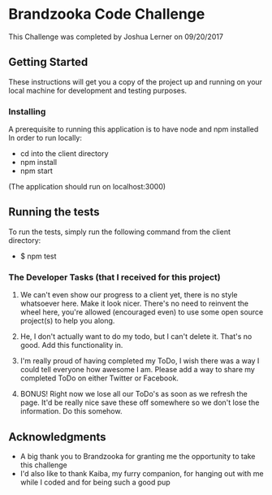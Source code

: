 # Brandzooka Code Challenge

This Challenge was completed by Joshua Lerner on 09/20/2017

## Getting Started

These instructions will get you a copy of the project up and running on your local machine for development and testing purposes.

### Installing

A prerequisite to running this application is to have node and npm installed
In order to run locally:
   - cd into the client directory
   - npm install
   - npm start

(The application should run on localhost:3000)

## Running the tests

To run the tests, simply run the following command from the client directory:
   - $ npm test

### The Developer Tasks (that I received for this project)

1. We can't even show our progress to a client yet, there is no style whatsoever here. Make it look nicer. There's no need to reinvent the wheel here, you're allowed (encouraged even) to use some open source project(s) to help you along.

2. He, I don't actually want to do my todo, but I can't delete it. That's no good. Add this functionality in.

3. I'm really proud of having completed my ToDo, I wish there was a way I could tell everyone how awesome I am. Please add a way to share my completed ToDo on either Twitter or Facebook.

4. BONUS! Right now we lose all our ToDo's as soon as we refresh the page. It'd be really nice save these off somewhere so we don't lose the information. Do this somehow.


## Acknowledgments

* A big thank you to Brandzooka for granting me the opportunity to take this challenge
* I'd also like to thank Kaiba, my furry companion, for hanging out with me while I coded and for being such a good pup
